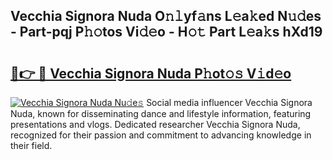 ## Vecchia Signora Nuda O𝚗𝚕yf𝚊ns L𝚎a𝚔ed N𝚞𝚍es - Part-pqj P𝚑𝚘tos Vi𝚍𝚎o - H𝚘𝚝 Part L𝚎a𝚔s hXd19

# <h2><a href="http://kfclqb.oniu.top/?m=Vecchia+Signora+Nuda">🔗👉 🔴 Vecchia Signora Nuda P𝚑ot𝚘𝚜 V𝚒d𝚎o</a></h2>

[![Vecchia Signora Nuda Nu𝚍e𝚜](https://i.imgur.com/0qMVB7G.gif)](http://kfclqb.oniu.top/?m=Vecchia+Signora+Nuda)
Social media influencer Vecchia Signora Nuda, known for disseminating dance and lifestyle information, featuring presentations and vlogs. Dedicated researcher Vecchia Signora Nuda, recognized for their passion and commitment to advancing knowledge in their field.  
